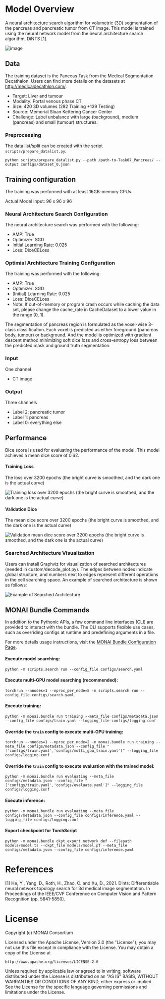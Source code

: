 # Model Overview
A neural architecture search algorithm for volumetric (3D) segmentation of the pancreas and pancreatic tumor from CT image. This model is trained using the neural network model from the neural architecture search algorithm, DiNTS [1].

![image](https://developer.download.nvidia.com/assets/Clara/Images/clara_pt_net_arch_search_segmentation_workflow_4-1.png)

## Data
The training dataset is the Panceas Task from the Medical Segmentation Decathalon. Users can find more details on the datasets at http://medicaldecathlon.com/.

- Target: Liver and tumour
- Modality: Portal venous phase CT
- Size: 420 3D volumes (282 Training +139 Testing)
- Source: Memorial Sloan Kettering Cancer Center
- Challenge: Label unbalance with large (background), medium (pancreas) and small (tumour) structures.

### Preprocessing
The data list/split can be created with the script `scripts/prepare_datalist.py`.

```
python scripts/prepare_datalist.py --path /path-to-Task07_Pancreas/ --output configs/dataset_0.json
```

## Training configuration
The training was performed with at least 16GB-memory GPUs.

Actual Model Input: 96 x 96 x 96

### Neural Architecture Search Configuration
The neural architecture search was performed with the following:

- AMP: True
- Optimizer: SGD
- Initial Learning Rate: 0.025
- Loss: DiceCELoss

### Optimial Architecture Training Configuration
The training was performed with the following:

- AMP: True
- Optimizer: SGD
- (Initial) Learning Rate: 0.025
- Loss: DiceCELoss
- Note: If out-of-memory or program crash occurs while caching the data set, please change the cache\_rate in CacheDataset to a lower value in the range (0, 1).

The segmentation of pancreas region is formulated as the voxel-wise 3-class classification. Each voxel is predicted as either foreground (pancreas body, tumour) or background. And the model is optimized with gradient descent method minimizing soft dice loss and cross-entropy loss between the predicted mask and ground truth segmentation.

### Input
One channel
- CT image

### Output
Three channels
- Label 2: pancreatic tumor
- Label 1: pancreas
- Label 0: everything else

## Performance
Dice score is used for evaluating the performance of the model. This model achieves a mean dice score of 0.62.

#### Training Loss
The loss over 3200 epochs (the bright curve is smoothed, and the dark one is the actual curve)

![Training loss over 3200 epochs (the bright curve is smoothed, and the dark one is the actual curve)](https://developer.download.nvidia.com/assets/Clara/Images/clara_pt_net_arch_search_segmentation_train_4-2.png)

#### Validation Dice
The mean dice score over 3200 epochs (the bright curve is smoothed, and the dark one is the actual curve)

![Validation mean dice score over 3200 epochs (the bright curve is smoothed, and the dark one is the actual curve)](https://developer.download.nvidia.com/assets/Clara/Images/clara_pt_net_arch_search_segmentation_validation_4-2.png)

### Searched Architecture Visualization
Users can install Graphviz for visualization of searched architectures (needed in custom/decode_plot.py). The edges between nodes indicate global structure, and numbers next to edges represent different operations in the cell searching space. An example of searched architecture is shown as follows:

![Example of Searched Architecture](https://developer.download.nvidia.com/assets/Clara/Images/clara_pt_net_arch_search_segmentation_searched_arch_example.png)

## MONAI Bundle Commands
In addition to the Pythonic APIs, a few command line interfaces (CLI) are provided to interact with the bundle. The CLI supports flexible use cases, such as overriding configs at runtime and predefining arguments in a file.

For more details usage instructions, visit the [MONAI Bundle Configuration Page](https://docs.monai.io/en/latest/config_syntax.html).

#### Execute model searching:

```
python -m scripts.search run --config_file configs/search.yaml
```

#### Execute multi-GPU model searching (recommended):

```
torchrun --nnodes=1 --nproc_per_node=8 -m scripts.search run --config_file configs/search.yaml
```

#### Execute training:

```
python -m monai.bundle run training --meta_file configs/metadata.json --config_file configs/train.yaml --logging_file configs/logging.conf
```

#### Override the `train` config to execute multi-GPU training:

```
torchrun --nnodes=1 --nproc_per_node=2 -m monai.bundle run training --meta_file configs/metadata.json --config_file "['configs/train.yaml','configs/multi_gpu_train.yaml']" --logging_file configs/logging.conf
```

#### Override the `train` config to execute evaluation with the trained model:

```
python -m monai.bundle run evaluating --meta_file configs/metadata.json --config_file "['configs/train.yaml','configs/evaluate.yaml']" --logging_file configs/logging.conf
```

#### Execute inference:

```
python -m monai.bundle run evaluating --meta_file configs/metadata.json --config_file configs/inference.yaml --logging_file configs/logging.conf
```

#### Export checkpoint for TorchScript

```
python -m monai.bundle ckpt_export network_def --filepath models/model.ts --ckpt_file models/model.pt --meta_file configs/metadata.json --config_file configs/inference.yaml
```

# References
[1] He, Y., Yang, D., Roth, H., Zhao, C. and Xu, D., 2021. Dints: Differentiable neural network topology search for 3d medical image segmentation. In Proceedings of the IEEE/CVF Conference on Computer Vision and Pattern Recognition (pp. 5841-5850).

# License
Copyright (c) MONAI Consortium

Licensed under the Apache License, Version 2.0 (the "License");
you may not use this file except in compliance with the License.
You may obtain a copy of the License at

    http://www.apache.org/licenses/LICENSE-2.0

Unless required by applicable law or agreed to in writing, software
distributed under the License is distributed on an "AS IS" BASIS,
WITHOUT WARRANTIES OR CONDITIONS OF ANY KIND, either express or implied.
See the License for the specific language governing permissions and
limitations under the License.
